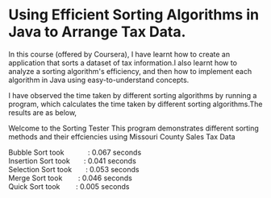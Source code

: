 # Using Efficient Sorting Algorithms in Java to Arrange Tax Data.

In this course (offered by Coursera), I have learnt how to create an application that sorts a dataset of tax information.I also learnt how to analyze a sorting algorithm's efficiency, and then how to implement each algorithm in Java using easy-to-understand concepts.

I have observed the time taken by different sorting algorithms by running a program, which calculates the time taken by different sorting algorithms.The results are as below,


Welcome to the Sorting Tester
This program demonstrates different sorting methods and their effciencies using Missouri County Sales Tax Data    

Bubble Sort took &nbsp;&nbsp;&nbsp;&nbsp;&nbsp;&nbsp;&nbsp;&nbsp;&nbsp;&nbsp; : 0.067 seconds  
Insertion Sort took &nbsp;&nbsp;&nbsp;&nbsp;&nbsp;&nbsp;: 0.041 seconds  
Selection Sort took &nbsp;&nbsp;&nbsp;&nbsp;&nbsp;&nbsp;: 0.053 seconds  
Merge Sort took &nbsp;&nbsp;&nbsp;&nbsp;&nbsp;&nbsp; : 0.046 seconds  
Quick Sort took  &nbsp;&nbsp;&nbsp;&nbsp;&nbsp;&nbsp;   : 0.005 seconds
